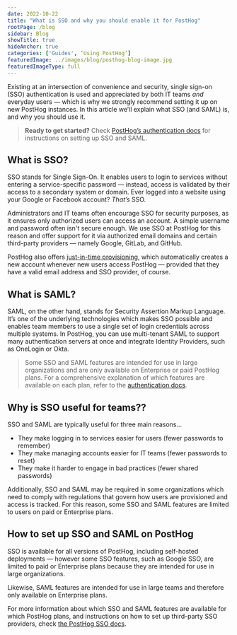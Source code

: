```yaml
---
date: 2022-10-22
title: "What is SSO and why you should enable it for PostHog"
rootPage: /blog
sidebar: Blog
showTitle: true
hideAnchor: true
categories: ['Guides', ‘Using PostHog’]
featuredImage: ../images/blog/posthog-blog-image.jpg
featuredImageType: full
---
```


Existing at an intersection of convenience and security, single sign-on (SSO) authentication is used and appreciated by both IT teams _and_ everyday users — which is why we strongly recommend setting it up on new PostHog instances. In this article we’ll explain what SSO (and SAML) is, and why you should use it.

> **Ready to get started?** Check [PostHog’s authentication docs](/manual/sso) for instructions on setting up SSO and SAML. 

## What is SSO?
SSO stands for Single Sign-On. It enables users to login to services without entering a service-specific password — instead, access is validated by their access to a secondary system or domain. Ever logged into a website using your Google or Facebook account? _That’s_ SSO. 

Administrators and IT teams often encourage SSO for security purposes, as it ensures only authorized users can access an account. A simple username and password often isn't secure enough. We use SSO at PostHog for this reason and offer support for it via authorized email domains and certain third-party providers — namely Google, GitLab, and GitHub.

PostHog also offers [just-in-time provisioning](/manual/sso#just-in-time-user-provisioning), which automatically creates a new account whenever new users access PostHog — provided that they have a valid email address and SSO provider, of course.

## What is SAML?
SAML, on the other hand, stands for Security Assertion Markup Language. It’s one of the underlying technologies which makes SSO possible and enables team members to use a single set of login credentials across multiple systems. In PostHog, you can use multi-tenant SAML to support many authentication servers at once and integrate Identity Providers, such as OneLogin or Okta. 

> Some SSO and SAML features are intended for use in large organizations and are only available on Enterprise or paid PostHog plans. For a comprehensive explanation of which features are available on each plan, refer to the [authentication docs](/manual/sso).

## Why is SSO useful for teams??

SSO and SAML are typically useful for three main reasons… 

- They make logging in to services easier for users (fewer passwords to remember)
- They make managing accounts easier for IT teams (fewer passwords to reset)
- They make it harder to engage in bad practices (fewer shared passwords)

Additionally, SSO and SAML may be required in some organizations which need to comply with regulations that govern how users are provisioned and access is tracked. For this reason, some SSO and SAML features are limited to users on paid or Enterprise plans. 

## How to set up SSO and SAML on PostHog

SSO is available for all versions of PostHog, including self-hosted deployments — however some SSO features, such as Google SSO, are limited to paid or Enterprise plans because they are intended for use in large organizations. 

Likewise, SAML features are intended for use in large teams and therefore only available on Enterprise plans. 

For more information about which SSO and SAML features are available for which PostHog plans, and instructions on how to set up third-party SSO providers, check [the PostHog SSO docs](/manual/sso). 
